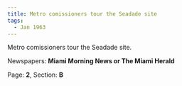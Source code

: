```yaml
---  
title: Metro comissioners tour the Seadade site  
tags:  
  - Jan 1963  
---  
```

  
Metro comissioners tour the Seadade site.  
  
Newspapers: **Miami Morning News or The Miami Herald**  
  
Page: **2**, Section: **B** 
